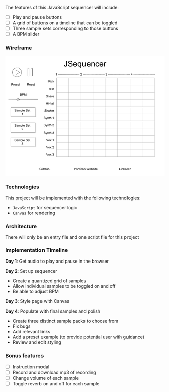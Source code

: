 The features of this JavaScript sequencer will include:

- [ ] Play and pause buttons
- [ ] A grid of buttons on a timeline that can be toggled
- [ ] Three sample sets corresponding to those buttons
- [ ] A BPM slider

### Wireframe

![wireframe](https://github.com/Eden12345/JSequencer/blob/master/assets/JSequencer%20Wireframe.png)

### Technologies

This project will be implemented with the following technologies:

- `JavaScript` for sequencer logic
- `Canvas` for rendering

### Architecture

There will only be an entry file and one script file for this project

### Implementation Timeline

**Day 1**: Get audio to play and pause in the browser

**Day 2**: Set up sequencer

- Create a quantized grid of samples
- Allow individual samples to be toggled on and off
- Be able to adjust BPM

**Day 3**: Style page with Canvas

**Day 4**: Populate with final samples and polish

- Create three distinct sample packs to choose from
- Fix bugs
- Add relevant links
- Add a preset example (to provide potential user with guidance)
- Review and edit styling


### Bonus features

- [ ] Instruction modal
- [ ] Record and download mp3 of recording
- [ ] Change volume of each sample
- [ ] Toggle reverb on and off for each sample
